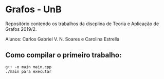 # Grafos - UnB

Repositório contendo os trabalhos da discplina de Teoria e Aplicação de Grafos 2019/2.

Alunos: Carlos Gabriel V. N. Soares e Carolina Estrella

## Como compilar o primeiro trabalho:
    g++ -o main main.cpp
    ./main para executar
